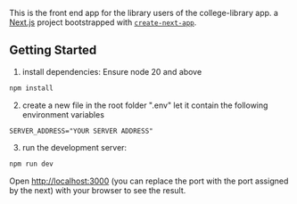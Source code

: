 This is the front end app for the library users of the college-library app. a [Next.js](https://nextjs.org/) project bootstrapped with [`create-next-app`](https://github.com/vercel/next.js/tree/canary/packages/create-next-app).

## Getting Started

1. install dependencies:
   Ensure node 20 and above

```bash
npm install
```

2. create a new file in the root folder ".env"
   let it contain the following environment variables

```
SERVER_ADDRESS="YOUR SERVER ADDRESS"
```

3. run the development server:

```bash
npm run dev
```

Open [http://localhost:3000](http://localhost:3000) (you can replace the port with the port assigned by the next) with your browser to see the result.
